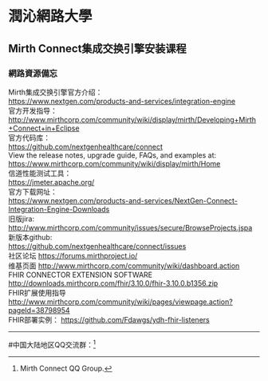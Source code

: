 # 潤沁網路大學
  
## Mirth Connect集成交换引擎安装课程   
 
### 網路資源備忘  

Mirth集成交换引擎官方介绍：  
https://www.nextgen.com/products-and-services/integration-engine  
官方开发指导：  
http://www.mirthcorp.com/community/wiki/display/mirth/Developing+Mirth+Connect+in+Eclipse  
官方代码库：  
https://github.com/nextgenhealthcare/connect  
View the release notes, upgrade guide, FAQs, and examples at:   
https://www.mirthcorp.com/community/wiki/display/mirth/Home  
信道性能测试工具：  
https://jmeter.apache.org/  
官方下载网址：  
https://www.nextgen.com/products-and-services/NextGen-Connect-Integration-Engine-Downloads   
旧版jira:  
http://www.mirthcorp.com/community/issues/secure/BrowseProjects.jspa  
新版本github:   
https://github.com/nextgenhealthcare/connect/issues  
社区论坛
https://forums.mirthproject.io/  
维基页面
http://www.mirthcorp.com/community/wiki/dashboard.action  
FHIR CONNECTOR EXTENSION SOFTWARE
http://downloads.mirthcorp.com/fhir/3.10.0/fhir-3.10.0.b1356.zip  
FHIR扩展使用指导
http://www.mirthcorp.com/community/wiki/pages/viewpage.action?pageId=38798954  
FHIR部署实例：
https://github.com/Fdawgs/ydh-fhir-listeners   
* * *
#中国大陆地区QQ交流群：[^623213258]  
[^623213258]: Mirth Connect QQ Group.  
